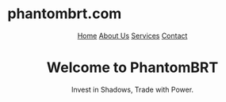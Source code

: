 # phantombrt.com
<!DOCTYPE html>
<html lang="en">
<head>
    <meta charset="UTF-8">
    <meta name="viewport" content="width=device-width, initial-scale=1.0">
    <title>PhantomBRT</title>
    <link rel="stylesheet" href="css/styles.css">
</head>
<body>
    <header>
        <nav>
            <a href="index.html">Home</a>
            <a href="about.html">About Us</a>
            <a href="services.html">Services</a>
            <a href="contact.html">Contact</a>
        </nav>
        <h1>Welcome to PhantomBRT</h1>
        <p>Invest in Shadows, Trade with Power.</p>
    </header>
</body>
</html>
